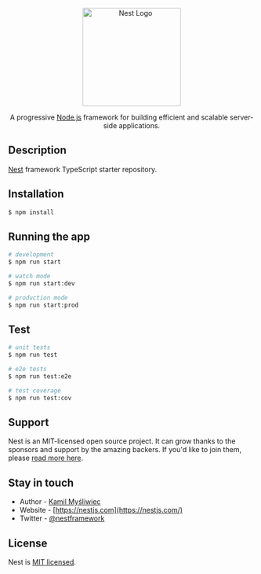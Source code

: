 <p align="center">
  <a href="https://github.com/nuri35/nest-101/blob/master/img/genetic.png" target="blank"><img src="https://nestjs.com/img/logo-small.svg" width="200" alt="Nest Logo" /></a>
</p>

 

  <p align="center">A progressive <a href="http://nodejs.org" target="_blank">Node.js</a> framework for building efficient and scalable server-side applications.</p>
 

## Description

[Nest](https://github.com/nestjs/nest) framework TypeScript starter repository.

## Installation

```bash
$ npm install
```

## Running the app

```bash
# development
$ npm run start

# watch mode
$ npm run start:dev

# production mode
$ npm run start:prod
```

## Test

```bash
# unit tests
$ npm run test

# e2e tests
$ npm run test:e2e

# test coverage
$ npm run test:cov
```

## Support

Nest is an MIT-licensed open source project. It can grow thanks to the sponsors and support by the amazing backers. If you'd like to join them, please [read more here](https://docs.nestjs.com/support).

## Stay in touch

- Author - [Kamil Myśliwiec](https://kamilmysliwiec.com)
- Website - [https://nestjs.com](https://nestjs.com/)
- Twitter - [@nestframework](https://twitter.com/nestframework)

## License

Nest is [MIT licensed](LICENSE).
